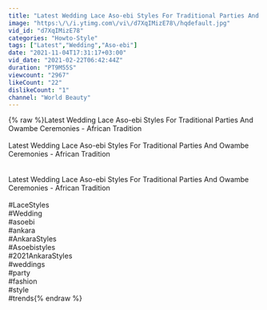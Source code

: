 ```yaml
---
title: "Latest Wedding Lace Aso-ebi Styles For Traditional Parties And Owambe Ceremonies - African Tradition"
image: "https:\/\/i.ytimg.com\/vi\/d7XqIMizE78\/hqdefault.jpg"
vid_id: "d7XqIMizE78"
categories: "Howto-Style"
tags: ["Latest","Wedding","Aso-ebi"]
date: "2021-11-04T17:31:17+03:00"
vid_date: "2021-02-22T06:42:44Z"
duration: "PT9M55S"
viewcount: "2967"
likeCount: "22"
dislikeCount: "1"
channel: "World Beauty"
---
```

{% raw %}Latest Wedding Lace Aso-ebi Styles For Traditional Parties And Owambe Ceremonies - African Tradition<br /><br />Latest Wedding Lace Aso-ebi Styles For Traditional Parties And Owambe Ceremonies - African Tradition<br /><br /><br />Latest Wedding Lace Aso-ebi Styles For Traditional Parties And Owambe Ceremonies - African Tradition<br /><br />#LaceStyles<br />#Wedding<br />#asoebi<br />#ankara<br />#AnkaraStyles<br />#Asoebistyles<br />#2021AnkaraStyles<br />#weddings<br />#party<br />#fashion<br />#style<br />#trends{% endraw %}
